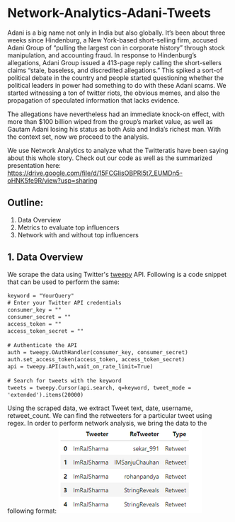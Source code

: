 # Network-Analytics-Adani-Tweets

Adani is a big name not only in India but also globally. It’s been about three weeks since Hindenburg, a New York-based short-selling firm, accused Adani Group of “pulling the largest con in corporate history” through stock manipulation, and accounting fraud. In response to Hindenburg’s allegations, Adani Group issued a 413-page reply calling the short-sellers claims “stale, baseless, and discredited allegations.” This spiked a sort-of political debate in the country and people started questioning whether the political leaders in power had something to do with these Adani scams. We started witnessing a ton of twitter riots, the obvious memes, and also the propagation of speculated information that lacks evidence.

The allegations have nevertheless had an immediate knock-on effect, with more than $100 billion wiped from the group’s market value, as well as Gautam Adani losing his status as both Asia and India’s richest man. With the context set, now we proceed to the analysis. 

We use Network Analytics to analyze what the Twitteratis have been saying about this whole story. Check out our code as well as the summarized presentation here: https://drive.google.com/file/d/15FCGIisOBPRI5t7_EUMDn5-oHNK5fe9R/view?usp=sharing 

## Outline:
1. Data Overview
2. Metrics to evaluate top influencers
3. Network with and without top influencers


## 1. Data Overview

We scrape the data using Twitter's [tweepy](https://docs.tweepy.org/en/stable/api.html) API. Following is a code snippet that can be used to perform the same:
```
keyword = "YourQuery"
# Enter your Twitter API credentials
consumer_key = ""
consumer_secret = ""
access_token = ""
access_token_secret = ""

# Authenticate the API
auth = tweepy.OAuthHandler(consumer_key, consumer_secret)
auth.set_access_token(access_token, access_token_secret)
api = tweepy.API(auth,wait_on_rate_limit=True)

# Search for tweets with the keyword
tweets = tweepy.Cursor(api.search, q=keyword, tweet_mode = 'extended').items(20000)
```


Using the scraped data, we extract Tweet text, date, username, retweet_count. We can find the retweeters for a particular tweet using regex. In order to perform network analysis, we bring the data to the following format: 
![Data for network](img/nt_data.png)
